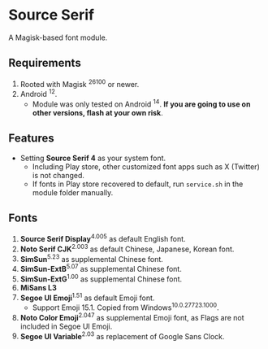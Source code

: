 # Source Serif
A Magisk-based font module.
## Requirements
1. Rooted with Magisk <sup>26100</sup> or newer.
2. Android <sup>12</sup>.
    * Module was only tested on Android <sup>14</sup>. **If you are going to use on other versions, flash at your own risk**.
## Features
* Setting **Source Serif 4** as your system font.
    * Including Play store, other customized font apps such as X (Twitter) is not changed.
    * If fonts in Play store recovered to default, run `service.sh` in the module folder manually.
## Fonts
1. **Source Serif Display**<sup>4.005</sup> as default English font.
2.  **Noto Serif CJK**<sup>2.003</sup> as default Chinese, Japanese, Korean font.
3. **SimSun**<sup>5.23</sup> as supplemental Chinese font.
4. **SimSun-ExtB**<sup>5.07</sup> as supplemental Chinese font.
5. **SimSun-ExtG**<sup>1.00</sup> as supplemental Chinese font.
6. **MiSans L3**
7. **Segoe UI Emoji**<sup>1.51</sup> as default Emoji font.
   * Support Emoji 15.1. Copied from Windows<sup>10.0.27723.1000</sup>.
8. **Noto Color Emoji**<sup>2.047</sup> as supplemental  Emoji font, as Flags are not included in Segoe UI Emoji.
9. **Segoe UI Variable**<sup>2.03</sup> as replacement of Google Sans Clock.

